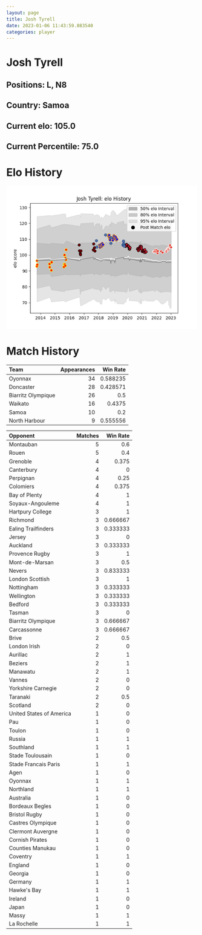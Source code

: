 ```yaml
---  
layout: page  
title: Josh Tyrell  
date: 2023-01-06 11:43:59.883540  
categories: player  
---
```

# Josh Tyrell

## Positions: L, N8

## Country: Samoa

## Current elo: 105.0

## Current Percentile: 75.0

# Elo History


![elo history](history_JoshTyrell.png)
# Match History


| Team               |   Appearances |   Win Rate |
|:-------------------|--------------:|-----------:|
| Oyonnax            |            34 |   0.588235 |
| Doncaster          |            28 |   0.428571 |
| Biarritz Olympique |            26 |   0.5      |
| Waikato            |            16 |   0.4375   |
| Samoa              |            10 |   0.2      |
| North Harbour      |             9 |   0.555556 |

| Opponent                 |   Matches |   Win Rate |
|:-------------------------|----------:|-----------:|
| Montauban                |         5 |   0.6      |
| Rouen                    |         5 |   0.4      |
| Grenoble                 |         4 |   0.375    |
| Canterbury               |         4 |   0        |
| Perpignan                |         4 |   0.25     |
| Colomiers                |         4 |   0.375    |
| Bay of Plenty            |         4 |   1        |
| Soyaux-Angouleme         |         4 |   1        |
| Hartpury College         |         3 |   1        |
| Richmond                 |         3 |   0.666667 |
| Ealing Trailfinders      |         3 |   0.333333 |
| Jersey                   |         3 |   0        |
| Auckland                 |         3 |   0.333333 |
| Provence Rugby           |         3 |   1        |
| Mont-de-Marsan           |         3 |   0.5      |
| Nevers                   |         3 |   0.833333 |
| London Scottish          |         3 |   1        |
| Nottingham               |         3 |   0.333333 |
| Wellington               |         3 |   0.333333 |
| Bedford                  |         3 |   0.333333 |
| Tasman                   |         3 |   0        |
| Biarritz Olympique       |         3 |   0.666667 |
| Carcassonne              |         3 |   0.666667 |
| Brive                    |         2 |   0.5      |
| London Irish             |         2 |   0        |
| Aurillac                 |         2 |   1        |
| Beziers                  |         2 |   1        |
| Manawatu                 |         2 |   1        |
| Vannes                   |         2 |   0        |
| Yorkshire Carnegie       |         2 |   0        |
| Taranaki                 |         2 |   0.5      |
| Scotland                 |         2 |   0        |
| United States of America |         1 |   0        |
| Pau                      |         1 |   0        |
| Toulon                   |         1 |   0        |
| Russia                   |         1 |   1        |
| Southland                |         1 |   1        |
| Stade Toulousain         |         1 |   0        |
| Stade Francais Paris     |         1 |   1        |
| Agen                     |         1 |   0        |
| Oyonnax                  |         1 |   1        |
| Northland                |         1 |   1        |
| Australia                |         1 |   0        |
| Bordeaux Begles          |         1 |   0        |
| Bristol Rugby            |         1 |   0        |
| Castres Olympique        |         1 |   0        |
| Clermont Auvergne        |         1 |   0        |
| Cornish Pirates          |         1 |   0        |
| Counties Manukau         |         1 |   0        |
| Coventry                 |         1 |   1        |
| England                  |         1 |   0        |
| Georgia                  |         1 |   0        |
| Germany                  |         1 |   1        |
| Hawke's Bay              |         1 |   1        |
| Ireland                  |         1 |   0        |
| Japan                    |         1 |   0        |
| Massy                    |         1 |   1        |
| La Rochelle              |         1 |   1        |